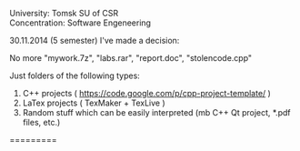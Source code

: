 ﻿University: Tomsk SU of CSR  
Concentration: Software Engeneering  

30.11.2014 (5 semester) I've made a decision:  

No more "mywork.7z", "labs.rar", "report.doc", "stolencode.cpp"  

Just folders of the following types:  

1. C++ projects ( https://code.google.com/p/cpp-project-template/ )  
2. LaTex projects ( TexMaker + TexLive )  
3. Random stuff which can be easily interpreted (mb C++ Qt project, *.pdf files, etc.)  
  
=========  
  